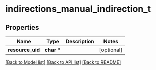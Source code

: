 # indirections_manual_indirection_t

## Properties
Name | Type | Description | Notes
------------ | ------------- | ------------- | -------------
**resource_uid** | **char \*** |  | [optional] 

[[Back to Model list]](../README.md#documentation-for-models) [[Back to API list]](../README.md#documentation-for-api-endpoints) [[Back to README]](../README.md)


